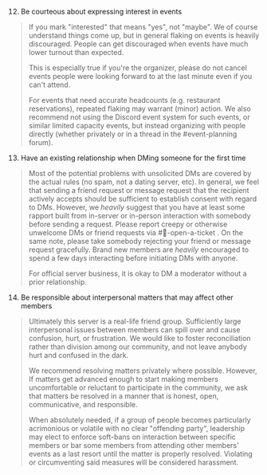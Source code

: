 12. Be courteous about expressing interest in events
> If you mark "interested" that means "yes", not "maybe". We of course understand things come up, but in general flaking on events is heavily discouraged. People can get discouraged when events have much lower turnout than expected. 
> 
> This is especially true if you're the organizer, please do not cancel events people were looking forward to at the last minute even if you can't attend.
> 
> For events that need accurate headcounts (e.g. restaurant reservations), repeated flaking may warrant (minor) action. We also recommend not using the Discord event system for such events, or similar limited capacity events, but instead organizing with people directly (whether privately or in a thread in the #event-planning forum).

13. Have an existing relationship when DMing someone for the first time
> Most of the potential problems with unsolicited DMs are covered by the actual rules (no spam, not a dating server, etc). In general, we feel that sending a friend request or message request that the recipient actively accepts should be sufficient to establish consent with regard to DMs. However, we *heavily* suggest that you have at least some rapport built from in-server or in-person interaction with somebody before sending a request. Please report creepy or otherwise unwelcome DMs or friend requests via #🎫-open-a-ticket . On the same note, please take somebody rejecting your friend or message request gracefully. Brand new members are *heavily* encouraged to spend a few days interacting before initiating DMs with anyone.
> 
> For official server business, it is okay to DM a moderator without a prior relationship.

14. Be responsible about interpersonal matters that may affect other members
> Ultimately this server is a real-life friend group. Sufficiently large interpersonal issues between members can spill over and cause confusion, hurt, or frustration. We would like to foster reconciliation rather than division among our community, and not leave anybody hurt and confused in the dark.
> 
> We recommend resolving matters privately where possible. However, If matters get advanced enough to start making members uncomfortable or reluctant to participate in the community, we ask that matters be resolved in a manner that is honest, open, communicative, and responsible. 
> 
> When absolutely needed, if a group of people becomes particularly acrimonious or volatile with no clear "offending party", leadership may elect to enforce soft-bans on interaction between specific members or bar some members from attending other members' events as a last resort until the matter is properly resolved. Violating or circumventing said measures will be considered harassment.